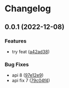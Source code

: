 # Changelog

## 0.0.1 (2022-12-08)


### Features

* try feat ([a42ad38](https://github.com/ddzero2c/release-please-poc/commit/a42ad380078eb40319c357353da44013d984b4e2))


### Bug Fixes

* api 8 ([97e12e9](https://github.com/ddzero2c/release-please-poc/commit/97e12e9809582d3edd6e5a8dfd3a9c1d798f94c1))
* api fix 7 ([79c04f4](https://github.com/ddzero2c/release-please-poc/commit/79c04f4f734f2eedaaf74e5f47fb04277f05c3e8))
